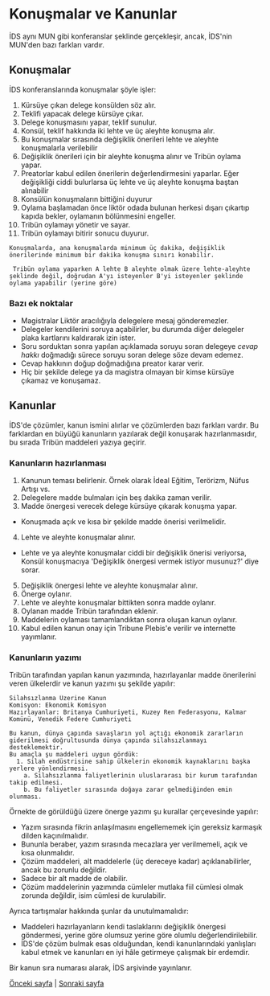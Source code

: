 # Konuşmalar ve Kanunlar
İDS aynı MUN gibi konferanslar şeklinde gerçekleşir, ancak, İDS'nin MUN'den bazı farkları vardır.

## Konuşmalar

İDS konferanslarında konuşmalar şöyle işler:

1. Kürsüye çıkan delege konsülden söz alır.
2. Teklifi yapacak delege kürsüye çıkar.
3. Delege konuşmasını yapar, teklif sunulur.
4. Konsül, teklif hakkında iki lehte ve üç aleyhte konuşma alır.
5. Bu konuşmalar sırasında değişiklik önerileri lehte ve aleyhte konuşmalarla verilebilir
6. Değişiklik önerileri için bir aleyhte konuşma alınır ve Tribün oylama yapar.
7. Preatorlar kabul edilen önerilerin değerlendirmesini yaparlar. Eğer değişikliği ciddi bulurlarsa üç lehte ve üç aleyhte konuşma baştan alınabilir
8. Konsülün konuşmaların bittiğini duyurur
9. Oylama başlamadan önce liktör odada bulunan herkesi dışarı çıkartıp kapıda bekler, oylamanın bölünmesini engeller.
10. Tribün oylamayı yönetir ve sayar.
11. Tribün oylamayı bitirir sonucu duyurur.

` Konuşmalarda, ana konuşmalarda minimum üç dakika, değişiklik önerilerinde minimum bir dakika konuşma sınırı konabilir. `

` Tribün oylama yaparken A lehte B aleyhte olmak üzere lehte-aleyhte şeklinde değil, doğrudan A'yı isteyenler B'yi isteyenler şeklinde oylama yapabilir (yerine göre)`

### Bazı ek noktalar


* Magistralar Liktör aracılığıyla delegelere mesaj gönderemezler.
* Delegeler kendilerini soruya açabilirler, bu durumda diğer delegeler plaka kartlarını kaldırarak izin ister.
* Soru sorduktan sonra yapılan açıklamada soruyu soran delegeye *cevap hakkı* doğmadığı sürece soruyu soran delege söze devam edemez.
* Cevap hakkının doğup doğmadığına preator karar verir.
* Hiç bir şekilde delege ya da magistra olmayan bir kimse kürsüye çıkamaz ve konuşamaz.

## Kanunlar

İDS'de çözümler, kanun ismini alırlar ve çözümlerden bazı farkları vardır. Bu farklardan en büyüğü kanunların yazılarak değil konuşarak hazırlanmasıdır, bu sırada Tribün maddeleri yazıya geçirir.

### Kanunların hazırlanması

1. Kanunun teması belirlenir. Örnek olarak İdeal Eğitim, Terörizm, Nüfus Artışı vs.
2. Delegelere madde bulmaları için beş dakika zaman verilir.
3. Madde önergesi verecek delege kürsüye çıkarak konuşma yapar.
  - Konuşmada açık ve kısa bir şekilde madde önerisi verilmelidir.
4. Lehte ve aleyhte konuşmalar alınır.
  - Lehte ve ya aleyhte konuşmalar ciddi bir değişiklik önerisi veriyorsa, Konsül konuşmacıya 'Değişiklik önergesi vermek istiyor musunuz?' diye sorar.
5. Değişiklik önergesi lehte ve aleyhte konuşmalar alınır.
6. Önerge oylanır.
7. Lehte ve aleyhte konuşmalar bittikten sonra madde oylanır.
8. Oylanan madde Tribün tarafından eklenir.
9. Maddelerin oylaması tamamlandıktan sonra oluşan kanun oylanır.
10. Kabul edilen kanun onay için Tribune Plebis'e verilir ve internette yayımlanır.

### Kanunların yazımı

Tribün tarafından yapılan kanun yazımında, hazırlayanlar madde önerilerini veren ülkelerdir ve kanun yazımı şu şekilde yapılır:

```
Silahsızlanma Üzerine Kanun
Komisyon: Ekonomik Komisyon
Hazırlayanlar: Britanya Cumhuriyeti, Kuzey Ren Federasyonu, Kalmar Komünü, Venedik Federe Cumhuriyeti

Bu kanun, dünya çapında savaşların yol açtığı ekonomik zararların giderilmesi doğrultusunda dünya çapında silahsızlanmayı desteklemektir.
Bu amaçla şu maddeleri uygun gördük:
  1. Silah endüstrisine sahip ülkelerin ekonomik kaynaklarını başka yerlere yönlendirmesi.
    a. Silahsızlanma faliyetlerinin uluslararası bir kurum tarafından takip edilmesi.
    b. Bu faliyetler sırasında doğaya zarar gelmediğinden emin olunması.
```

Örnekte de görüldüğü üzere önerge yazımı şu kurallar çerçevesinde yapılır:

* Yazım sırasında fikrin anlaşılmasını engellememek için gereksiz karmaşık dilden kaçınılmalıdır.
* Bununla beraber, yazım sırasında mecazlara yer verilmemeli, açık ve kısa olunmalıdır.
* Çözüm maddeleri, alt maddelerle (üç dereceye kadar) açıklanabilirler, ancak bu zorunlu değildir.
* Sadece bir alt madde de olabilir.
* Çözüm maddelerinin yazımında cümleler mutlaka fiil cümlesi olmak zorunda değildir, isim cümlesi de kurulabilir.

Ayrıca tartışmalar hakkında şunlar da unutulmamalıdır:

* Maddeleri hazırlayanların kendi taslaklarını değişiklik önergesi göndermesi, yerine göre olumsuz yerine göre olumlu değerlendirilebilir.
* İDS'de çözüm bulmak esas olduğundan, kendi kanunlarındaki yanlışları kabul etmek ve kanunları en iyi hâle getirmeye çalışmak bir erdemdir.

Bir kanun sıra numarası alarak, İDS arşivinde yayınlanır.

[Önceki sayfa](ulke_yaratimi.md) | [Sonraki sayfa](formaliteler.md)
